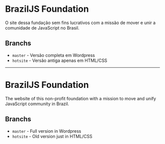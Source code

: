 # BrazilJS Foundation

O site dessa fundação sem fins lucrativos com a missão de mover e unir a comunidade de JavaScript no Brasil.

## Branchs

* `master` - Versão completa em Wordpress
* `hotsite` - Versão antiga apenas em HTML/CSS

---

# BrazilJS Foundation

The website of this non-profit foundation with a mission to move and unify JavaScript community in Brazil.

## Branchs

* `master` - Full version in Wordpress
* `hotsite` - Old version just in HTML/CSS